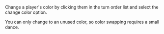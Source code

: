 Change a player's color by clicking them in the turn order list and select the change color option.

You can only change to an unused color, so color swapping requires a small dance.
